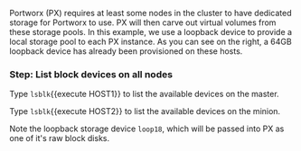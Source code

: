 Portworx (PX) requires at least some nodes in the cluster to have dedicated storage for Portworx to use.  PX will then carve out virtual volumes from these storage pools.  In this example, we use a loopback device to provide a local storage pool to each PX instance.  As you can see on the right, a 64GB loopback device has already been provisioned on these hosts.

### Step: List block devices on all nodes

Type `lsblk`{{execute HOST1}} to list the available devices on the master.

Type `lsblk`{{execute HOST2}} to list the available devices on the minion.

Note the loopback storage device `loop18`, which will be passed into PX as one of it's raw block disks.
